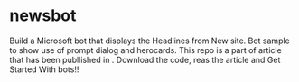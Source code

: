 # newsbot
Build a Microsoft bot that displays the Headlines from New site. Bot sample to show use of prompt dialog and herocards.
This repo is a part of article that has been publlished in . Download the code, reas the article and Get Started With bots!! 

